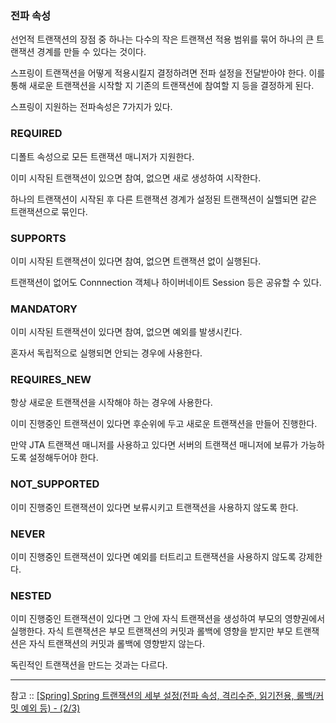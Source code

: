 ### 전파 속성

선언적 트랜잭션의 장점 중 하나는 다수의 작은 트랜잭션 적용 범위를 묶어 하나의 큰 트랜잭션 경계를 만들 수 있다는 것이다.

스프링이 트랜잭션을 어떻게 적용시킬지 결정하려면 전파 설정을 전달받아야 한다. 이를 통해 새로운 트랜잭션을 시작할 지 기존의 트랜잭션에 참여할 지 등을 결정하게 된다.

스프링이 지원하는 전파속성은 7가지가 있다.

### REQUIRED

디폴트 속성으로 모든 트랜잭션 매니저가 지원한다.

이미 시작된 트랜잭션이 있으면 참여, 없으면 새로 생성하여 시작한다.

하나의 트랜잭션이 시작된 후 다른 트랜잭션 경계가 설정된 트랜잭션이 실핼되면 같은 트랜잭션으로 묶인다.

### SUPPORTS

이미 시작된 트랜잭션이 있다면 참여, 없으면 트랜잭션 없이 실행된다.

트랜잭션이 없어도 Connnection 객체나 하이버네이트 Session 등은 공유할 수 있다.

### MANDATORY

이미 시작된 트랜잭션이 있다면 참여, 없으면 예외를 발생시킨다.

혼자서 독립적으로 실행되면 안되는 경우에 사용한다.

### REQUIRES_NEW

항상 새로운 트랜잭션을 시작해야 하는 경우에 사용한다.

이미 진행중인 트랜잭션이 있다면 후순위에 두고 새로운 트랜잭션을 만들어 진행한다.

만약 JTA 트랜잭션 매니저를 사용하고 있다면 서버의 트랜잭션 매니저에 보류가 가능하도록 설정해두어야 한다.

### NOT_SUPPORTED

이미 진행중인 트랜잭션이 있다면 보류시키고 트랜잭션을 사용하지 않도록 한다.

### NEVER

이미 진행중인 트랜잭션이 있다면 예외를 터트리고 트랜잭션을 사용하지 않도록 강제한다.

### NESTED

이미 진행중인 트랜잭션이 있다면 그 안에 자식 트랜잭션을 생성하여 부모의 영향권에서 실행한다. 자식 트랜잭션은 부모 트랜잭션의 커밋과 롤백에 영향을 받지만 부모 트랜잭션은 자식 트랜잭션의 커밋과 롤백에 영향받지 않는다.

독린적인 트랜잭션을 만드는 것과는 다르다.


---

참고 :: [[Spring] Spring 트랜잭션의 세부 설정(전파 속성, 격리수준, 읽기전용, 롤백/커밋 예외 등) - (2/3)](https://mangkyu.tistory.com/169)